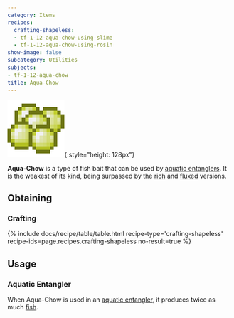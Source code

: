 ```yaml
---
category: Items
recipes:
  crafting-shapeless:
  - tf-1-12-aqua-chow-using-slime
  - tf-1-12-aqua-chow-using-rosin
show-image: false
subcategory: Utilities
subjects:
- tf-1-12-aqua-chow
title: Aqua-Chow
---
```


![Aqua-Chow](/assets/images/docs/1.12/thermal-foundation/aqua-chow.png){:style="height: 128px"}


**Aqua-Chow** is a type of fish bait that can be used by [aquatic
entanglers](../../thermal-expansion/aquatic-entangler/). It is the weakest of its kind, being
surpassed by the [rich](../rich-aqua-chow/) and
[fluxed](../fluxed-aqua-chow/) versions.


Obtaining
---------

### Crafting
{% include docs/recipe/table/table.html recipe-type='crafting-shapeless' recipe-ids=page.recipes.crafting-shapeless no-result=true %}


Usage
-----

### Aquatic Entangler
When Aqua-Chow is used in an [aquatic entangler](../../thermal-expansion/aquatic-entangler/), it
produces twice as much [fish](https://minecraft.gamepedia.com/Fish).
